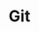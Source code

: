 ---
title: Git
description: 
image:

# Badge style
style:
    background: "#2a9d8f"
    color: "#fff"
---
